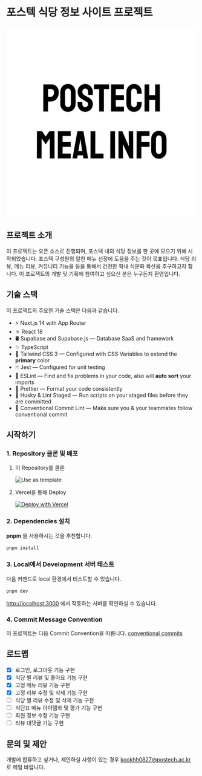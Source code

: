 # 포스텍 식당 정보 사이트 프로젝트

![Main Image](public/favicon/android-chrome-512x512.png)

## 프로젝트 소개

이 프로젝트는 오픈 소스로 진행되며, 포스텍 내의 식당 정보를 한 곳에 모으기 위해 시작되었습니다. 포스텍 구성원의 알찬 메뉴 선정에 도움을 주는 것이 목표입니다. 식당 리뷰, 메뉴 리뷰, 커뮤니티 기능을 등을 통해서 건전한 학내 식문화 확산을 추구하고자 합니다. 이 프로젝트의 개발 및 기획에 참여하고 싶으신 분은 누구든지 환영입니다.

## 기술 스택

이 프로젝트의 주요한 기술 스택은 다음과 같습니다.

- ⚡️ Next.js 14 with App Router
- ⚛️ React 18
- 🛢️ Supabase and Supabase.js — Database SaaS and framework
- ✨ TypeScript
- 💨 Tailwind CSS 3 — Configured with CSS Variables to extend the **primary** color
- 🃏 Jest — Configured for unit testing
- 📏 ESLint — Find and fix problems in your code, also will **auto sort** your imports
- 💖 Prettier — Format your code consistently
- 🐶 Husky & Lint Staged — Run scripts on your staged files before they are committed
- 🤖 Conventional Commit Lint — Make sure you & your teammates follow conventional commit

## 시작하기

### 1. Repository 클론 및 배포

1. 이 Repository를 클론

   ![Use as template](https://user-images.githubusercontent.com/55318172/129183039-1a61e68d-dd90-4548-9489-7b3ccbb35810.png)

2. Vercel을 통해 Deploy

   [![Deploy with Vercel](https://vercel.com/button)](https://vercel.com/new/git/external?repository-url=https://github.com/kookhh0827/PostechMeal)

### 2. Dependencies 설치

**pnpm** 을 사용하시는 것을 추천합니다.

```bash
pnpm install
```

### 3. Local에서 Development 서버 테스트

다음 커맨드로 local 환경에서 테스트할 수 있습니다.

```bash
pnpm dev
```

[http://localhost:3000](http://localhost:3000) 에서 작동하는 서버를 확인하실 수 있습니다.

### 4. Commit Message Convention

이 프로젝트는 다음 Commit Convention을 따릅니다. [conventional commits](https://www.conventionalcommits.org/en/v1.0.0/)

## 로드맵

- [x] 로그인, 로그아웃 기능 구현
- [x] 식당 별 리뷰 및 좋아요 기능 구현
- [x] 고정 메뉴 리뷰 기능 구현
- [x] 고정 리뷰 수정 및 삭제 기능 구현
- [ ] 식당 별 리뷰 수정 및 삭제 기능 구현
- [ ] 식단표 메뉴 아이템화 및 평가 기능 구현
- [ ] 회원 정보 수정 기능 구현
- [ ] 리뷰 대댓글 기능 구현

## 문의 및 제안

개발에 합류하고 싶거나, 제안하실 사항이 있는 경우 kookhh0827@postech.ac.kr 로 메일 바랍니다.

